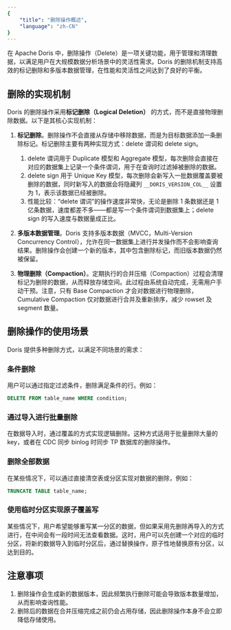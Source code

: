 ```yaml
---
{
    "title": "删除操作概述",
    "language": "zh-CN"
}
---
```


<!-- 
Licensed to the Apache Software Foundation (ASF) under one
or more contributor license agreements.  See the NOTICE file
distributed with this work for additional information
regarding copyright ownership.  The ASF licenses this file
to you under the Apache License, Version 2.0 (the
"License"); you may not use this file except in compliance
with the License.  You may obtain a copy of the License at

  http://www.apache.org/licenses/LICENSE-2.0

Unless required by applicable law or agreed to in writing,
software distributed under the License is distributed on an
"AS IS" BASIS, WITHOUT WARRANTIES OR CONDITIONS OF ANY
KIND, either express or implied.  See the License for the
specific language governing permissions and limitations
under the License.
-->

在 Apache Doris 中，删除操作（Delete）是一项关键功能，用于管理和清理数据，以满足用户在大规模数据分析场景中的灵活性需求。Doris 的删除机制支持高效的标记删除和多版本数据管理，在性能和灵活性之间达到了良好的平衡。

## 删除的实现机制

Doris 的删除操作采用**标记删除（Logical Deletion）** 的方式，而不是直接物理删除数据。以下是其核心实现机制：

1. **标记删除**。删除操作不会直接从存储中移除数据，而是为目标数据添加一条删除标记。标记删除主要有两种实现方式：delete 谓词和 delete sign。

   1. delete 谓词用于 Duplicate 模型和 Aggregate 模型，每次删除会直接在对应的数据集上记录一个条件谓词，用于在查询时过滤掉被删除的数据。
   2. delete sign 用于 Unique Key 模型，每次删除会新写入一批数据覆盖要被删除的数据，同时新写入的数据会将隐藏列 `__DORIS_VERSION_COL__` 设置为 1，表示该数据已经被删除。
   3. 性能比较：“delete 谓词”的操作速度非常快，无论是删除 1 条数据还是 1 亿条数据，速度都差不多——都是写一个条件谓词到数据集上；delete sign 的写入速度与数据量成正比。

2. **多版本数据管理**。Doris 支持多版本数据（MVCC，Multi-Version Concurrency Control），允许在同一数据集上进行并发操作而不会影响查询结果。删除操作会创建一个新的版本，其中包含删除标记，而旧版本数据仍然被保留。

3. **物理删除（Compaction）**。定期执行的合并压缩（Compaction）过程会清理标记为删除的数据，从而释放存储空间。此过程由系统自动完成，无需用户手动干预。注意，只有 Base Compaction 才会对数据进行物理删除，Cumulative Compaction 仅对数据进行合并及重新排序，减少 rowset 及 segment 数量。

## 删除操作的使用场景

Doris 提供多种删除方式，以满足不同场景的需求：

### 条件删除

用户可以通过指定过滤条件，删除满足条件的行。例如：

```sql
DELETE FROM table_name WHERE condition;
```

### 通过导入进行批量删除

在数据导入时，通过覆盖的方式实现逻辑删除。这种方式适用于批量删除大量的 key，或者在 CDC 同步 binlog 时同步 TP 数据库的删除操作。

### 删除全部数据

在某些情况下，可以通过直接清空表或分区实现对数据的删除，例如：

```sql
TRUNCATE TABLE table_name;
```

### 使用临时分区实现原子覆盖写

某些情况下，用户希望能够重写某一分区的数据，但如果采用先删除再导入的方式进行，在中间会有一段时间无法查看数据。这时，用户可以先创建一个对应的临时分区，将新的数据导入到临时分区后，通过替换操作，原子性地替换原有分区，以达到目的。

## 注意事项

1. 删除操作会生成新的数据版本，因此频繁执行删除可能会导致版本数量增加，从而影响查询性能。
2. 删除后的数据在合并压缩完成之前仍会占用存储，因此删除操作本身不会立即降低存储使用。

